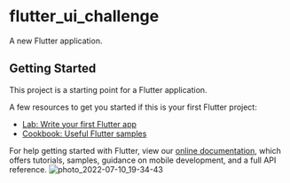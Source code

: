 # flutter_ui_challenge

A new Flutter application.

## Getting Started

This project is a starting point for a Flutter application.

A few resources to get you started if this is your first Flutter project:

- [Lab: Write your first Flutter app](https://flutter.dev/docs/get-started/codelab)
- [Cookbook: Useful Flutter samples](https://flutter.dev/docs/cookbook)

For help getting started with Flutter, view our
[online documentation](https://flutter.dev/docs), which offers tutorials,
samples, guidance on mobile development, and a full API reference.
![photo_2022-07-10_19-34-43](https://user-images.githubusercontent.com/67411950/178150742-2080d107-354c-4400-9abb-8a7bada86a3b.jpg)
